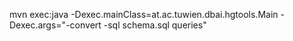 mvn exec:java -Dexec.mainClass=at.ac.tuwien.dbai.hgtools.Main -Dexec.args="-convert -sql schema.sql queries"
